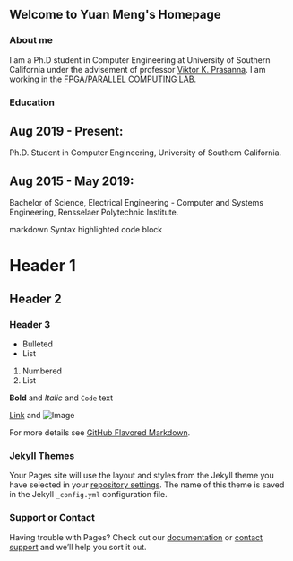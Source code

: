 ## Welcome to Yuan Meng's Homepage

### About me

I am a Ph.D student in Computer Engineering at University of Southern California under the advisement of professor [Viktor K. Prasanna](https://sites.usc.edu/prasanna/). I am working in the [FPGA/PARALLEL COMPUTING LAB](https://fpga.usc.edu/).



### Education

## Aug 2019 - Present:
Ph.D. Student in Computer Engineering, University of Southern California.

## Aug 2015 - May 2019:
Bachelor of Science, Electrical Engineering - Computer and Systems Engineering, Rensselaer Polytechnic Institute.

markdown
Syntax highlighted code block

# Header 1
## Header 2
### Header 3

- Bulleted
- List

1. Numbered
2. List

**Bold** and _Italic_ and `Code` text

[Link](url) and ![Image](src)


For more details see [GitHub Flavored Markdown](https://guides.github.com/features/mastering-markdown/).

### Jekyll Themes

Your Pages site will use the layout and styles from the Jekyll theme you have selected in your [repository settings](https://github.com/CatherineMeng/new-page/settings). The name of this theme is saved in the Jekyll `_config.yml` configuration file.

### Support or Contact

Having trouble with Pages? Check out our [documentation](https://help.github.com/categories/github-pages-basics/) or [contact support](https://github.com/contact) and we’ll help you sort it out.
